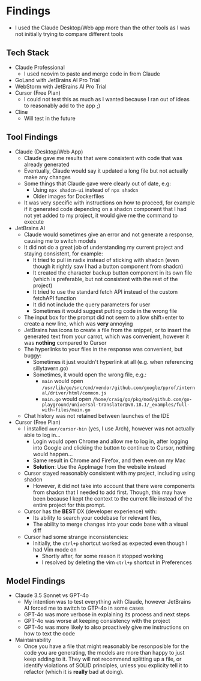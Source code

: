 # Findings

- I used the Claude Desktop/Web app more than the other tools as I was not initially trying to compare different tools

## Tech Stack

- Claude Professional
    - I used neovim to paste and merge code in from Claude
- GoLand with JetBrains AI Pro Trial
- WebStorm with JetBrains AI Pro Trial
- Cursor (Free Plan)
    - I could not test this as much as I wanted because I ran out of ideas to reasonably add to the app ;)
- Cline
    - Will test in the future

## Tool Findings

- Claude (Desktop/Web App)
    - Claude gave me results that were consistent with code that was already generated
    - Eventually, Claude would say it updated a long file but not actually make any changes
    - Some things that Claude gave were clearly out of date, e.g:
        - Using `npx shadcn-ui` instead of `npx shadcn`
        - Older images for Dockerfiles
    - It was very specific with instructions on how to proceed, for example if it generated code depending on a shadcn component that I had not yet added to my project, it would give me the command to execute
- JetBrains AI
    - Claude would sometimes give an error and not generate a response, causing me to switch models
    - It did not do a great job of understanding my current project and staying consistent, for example:
        - It tried to pull in radix instead of sticking with shadcn (even though it rightly saw I had a button component from shadcn)
        - It created the character backup button component in its own file (which is preferable, but not consistent with the rest of the project)
        - It tried to use the standard fetch API instead of the custom fetchAPI function
        - It did not include the query parameters for user
        - Sometimes it would suggest putting code in the wrong file
    - The input box for the prompt did not seem to allow shift+enter to create a new line, which was **very** annoying
    - JetBrains has icons to create a file from the snippet, or to insert the generated text from your carrot, which was convenient, however it was **nothing** compared to Cursor
    - The hyperlinks to your files in the response was convenient, but buggy:
        - Sometimes it just wouldn't hyperlink at all (e.g. when referencing sillytavern.go)
        - Sometimes, it would open the wrong file, e.g.:
            - `main` would open `/usr/lib/go/src/cmd/vendor/github.com/google/pprof/internal/driver/html/common.js`
            - `main.go` would open `/home/craig/go/pkg/mod/github.com/go-playground/universal-translator@v0.18.1/_examples/full-with-files/main.go`
    - Chat history was not retained between launches of the IDE
- Cursor (Free Plan)
    - I installed `aur/cursor-bin` (yes, I use Arch), however was not actually able to log in...
        - Login would open Chrome and allow me to log in, after logging into Google and clicking the button to continue to Cursor, nothing would happen...
        - Same result in Chrome and Firefox, and then even on my Mac
        - **Solution**: Use the AppImage from the website instead
    - Cursor stayed reasonably consistent with my project, including using shadcn
        - However, it did not take into account that there were components from shadcn that I needed to add first. Though, this may have been because I kept the context to the current file instead of the entire project for this prompt.
    - Cursor has the **BEST** DX (developer experience) with:
        - Its ability to search your codebase for relevant files,
        - The ability to merge changes into your code base with a visual diff
    - Cursor had some strange inconsistencies:
        - Initially, the `ctrl+p` shortcut worked as expected even though I had Vim mode on
            - Shortly after, for some reason it stopped working
            - I resolved by deleting the vim `ctrl+p` shortcut in Preferences

## Model Findings

- Claude 3.5 Sonnet vs GPT-4o
    - My intention was to test everything with Claude, however JetBrains AI forced me to switch to GTP-4o in some cases
    - GPT-4o was more verbose in explaining its process and next steps
    - GPT-4o was worse at keeping consistency with the project
    - GPT-4o was more likely to also proactively give me instructions on how to text the code
- Maintainability
    - Once you have a file that might reasonably be resonposible for the code you are generating, the models are more than happy to just keep adding to it. They will not recommend splitting up a file, or identify violations of SOLID principles, unless you explicity tell it to refactor (which it is **really** bad at doing).

